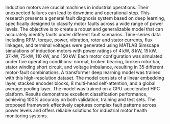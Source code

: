 Induction motors are crucial machines in industrial operations. Their unexpected failures can lead to downtime and operational stop. This research presents a general fault diagnosis system based on deep learning, specifically designed to classify motor faults across a wide range of power levels. The objective is to create a robust and generalizable model that can accurately identify faults under different fault scenarios. Time-series data including RPM, torque, power, vibration, rotor and stator currents, flux linkages, and terminal voltages were generated using MATLAB Simscape simulations of induction motors with power ratings of 4 kW, 8 kW, 15 kW, 37 kW, 75 kW, 110 kW, and 150 kW. Each motor configuration was simulated under five operating conditions: normal, broken bearing, broken rotor bar, stator winding short circuit, and voltage imbalance, resulting in 35 different motor-fault combinations. A transformer deep learning model was trained with this high-resolution dataset. The model consists of a linear embedding layer, stacked encoder blocks, 8 multi-head self-attention, and a global average pooling layer. The model was trained on a GPU-accelerated HPC platform. Results demonstrate excellent classification performance, achieving 100% accuracy on both validation, training and test sets. The proposed framework effectively captures complex fault patterns across power levels and offers reliable solutions for industrial motor health monitoring systems.
